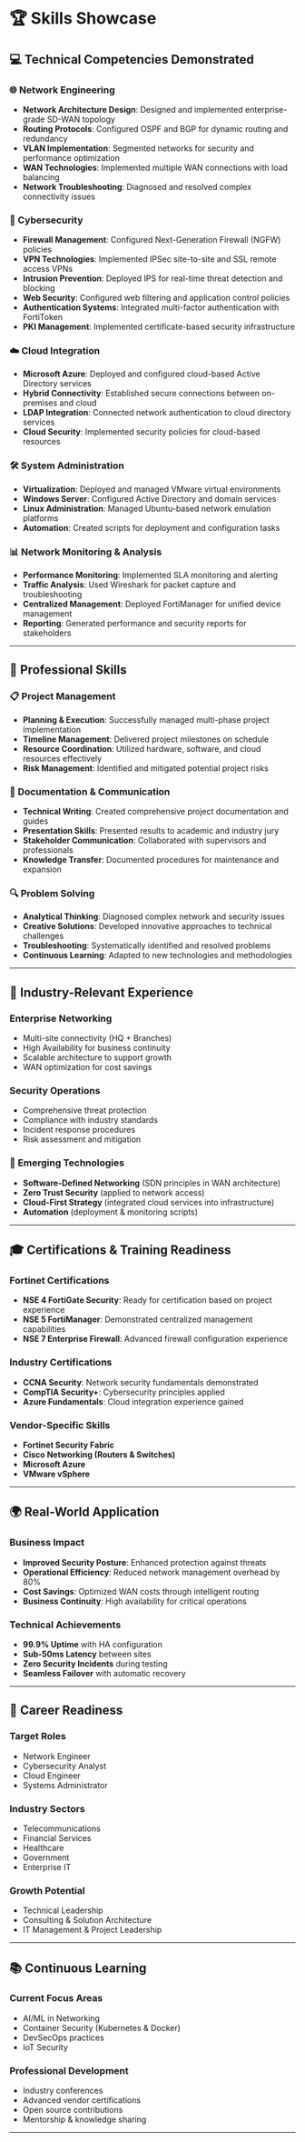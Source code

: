 # 🏆 Skills Showcase

## 💻 Technical Competencies Demonstrated

### 🌐 Network Engineering
- **Network Architecture Design**: Designed and implemented enterprise-grade SD-WAN topology  
- **Routing Protocols**: Configured OSPF and BGP for dynamic routing and redundancy  
- **VLAN Implementation**: Segmented networks for security and performance optimization  
- **WAN Technologies**: Implemented multiple WAN connections with load balancing  
- **Network Troubleshooting**: Diagnosed and resolved complex connectivity issues  

### 🔐 Cybersecurity
- **Firewall Management**: Configured Next-Generation Firewall (NGFW) policies  
- **VPN Technologies**: Implemented IPSec site-to-site and SSL remote access VPNs  
- **Intrusion Prevention**: Deployed IPS for real-time threat detection and blocking  
- **Web Security**: Configured web filtering and application control policies  
- **Authentication Systems**: Integrated multi-factor authentication with FortiToken  
- **PKI Management**: Implemented certificate-based security infrastructure  

### ☁️ Cloud Integration
- **Microsoft Azure**: Deployed and configured cloud-based Active Directory services  
- **Hybrid Connectivity**: Established secure connections between on-premises and cloud  
- **LDAP Integration**: Connected network authentication to cloud directory services  
- **Cloud Security**: Implemented security policies for cloud-based resources  

### 🛠️ System Administration
- **Virtualization**: Deployed and managed VMware virtual environments  
- **Windows Server**: Configured Active Directory and domain services  
- **Linux Administration**: Managed Ubuntu-based network emulation platforms  
- **Automation**: Created scripts for deployment and configuration tasks  

### 📊 Network Monitoring & Analysis
- **Performance Monitoring**: Implemented SLA monitoring and alerting  
- **Traffic Analysis**: Used Wireshark for packet capture and troubleshooting  
- **Centralized Management**: Deployed FortiManager for unified device management  
- **Reporting**: Generated performance and security reports for stakeholders  

---

## 👔 Professional Skills

### 📋 Project Management
- **Planning & Execution**: Successfully managed multi-phase project implementation  
- **Timeline Management**: Delivered project milestones on schedule  
- **Resource Coordination**: Utilized hardware, software, and cloud resources effectively  
- **Risk Management**: Identified and mitigated potential project risks  

### 📝 Documentation & Communication
- **Technical Writing**: Created comprehensive project documentation and guides  
- **Presentation Skills**: Presented results to academic and industry jury  
- **Stakeholder Communication**: Collaborated with supervisors and professionals  
- **Knowledge Transfer**: Documented procedures for maintenance and expansion  

### 🔍 Problem Solving
- **Analytical Thinking**: Diagnosed complex network and security issues  
- **Creative Solutions**: Developed innovative approaches to technical challenges  
- **Troubleshooting**: Systematically identified and resolved problems  
- **Continuous Learning**: Adapted to new technologies and methodologies  

---

## 🏢 Industry-Relevant Experience

### Enterprise Networking
- Multi-site connectivity (HQ + Branches)  
- High Availability for business continuity  
- Scalable architecture to support growth  
- WAN optimization for cost savings  

### Security Operations
- Comprehensive threat protection  
- Compliance with industry standards  
- Incident response procedures  
- Risk assessment and mitigation  

### 🚀 Emerging Technologies
- **Software-Defined Networking** (SDN principles in WAN architecture)  
- **Zero Trust Security** (applied to network access)  
- **Cloud-First Strategy** (integrated cloud services into infrastructure)  
- **Automation** (deployment & monitoring scripts)  

---

## 🎓 Certifications & Training Readiness

### Fortinet Certifications
- **NSE 4 FortiGate Security**: Ready for certification based on project experience  
- **NSE 5 FortiManager**: Demonstrated centralized management capabilities  
- **NSE 7 Enterprise Firewall**: Advanced firewall configuration experience  

### Industry Certifications
- **CCNA Security**: Network security fundamentals demonstrated  
- **CompTIA Security+**: Cybersecurity principles applied  
- **Azure Fundamentals**: Cloud integration experience gained  

### Vendor-Specific Skills
- **Fortinet Security Fabric**  
- **Cisco Networking (Routers & Switches)**  
- **Microsoft Azure**  
- **VMware vSphere**  

---

## 🌍 Real-World Application

### Business Impact
- **Improved Security Posture**: Enhanced protection against threats  
- **Operational Efficiency**: Reduced network management overhead by 80%  
- **Cost Savings**: Optimized WAN costs through intelligent routing  
- **Business Continuity**: High availability for critical operations  

### Technical Achievements
- **99.9% Uptime** with HA configuration  
- **Sub-50ms Latency** between sites  
- **Zero Security Incidents** during testing  
- **Seamless Failover** with automatic recovery  

---

## 🎯 Career Readiness

### Target Roles
- Network Engineer  
- Cybersecurity Analyst  
- Cloud Engineer  
- Systems Administrator  

### Industry Sectors
- Telecommunications  
- Financial Services  
- Healthcare  
- Government  
- Enterprise IT  

### Growth Potential
- Technical Leadership  
- Consulting & Solution Architecture  
- IT Management & Project Leadership  

---

## 📚 Continuous Learning

### Current Focus Areas
- AI/ML in Networking  
- Container Security (Kubernetes & Docker)  
- DevSecOps practices  
- IoT Security  

### Professional Development
- Industry conferences  
- Advanced vendor certifications  
- Open source contributions  
- Mentorship & knowledge sharing  

---


